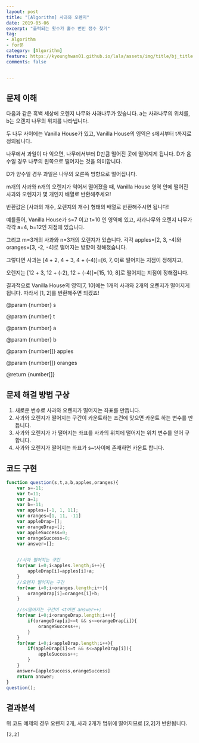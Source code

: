 ```yaml
---
layout: post
title: "[Algorithm] 사과와 오렌지"
date: 2019-05-06
excerpt: "출력되는 횟수가 홀수 번인 정수 찾기"
tag:
- Algorithm
- for문
category: [Algorithm]
feature: https://kyounghwan01.github.io/lala/assets/img/title/bj_title.jpg
comments: false


---
```




## 문제 이해

다음과 같은 흑백 세상에 오렌지 나무와 사과나무가 있습니다. a는 사과나무의 위치를, b는 오렌지 나무의 위치를 나타냅니다.

두 나무 사이에는 Vanilla House가 있고, Vanilla House의 영역은 s에서부터 t까지로 정의됩니다.

나무에서 과일이 다 익으면, 나무에서부터 D만큼 떨어진 곳에 떨어지게 됩니다. D가 음수일 경우 나무의 왼쪽으로 떨어지는 것을 의미합니다.

D가 양수일 경우 과일은 나무의 오른쪽 방향으로 떨어집니다.

m개의 사과와 n개의 오렌지가 익어서 떨어졌을 때, Vanilla House 영역 안에 떨어진 사과와 오렌지가 몇 개인지 배열로 반환해주세요!

반환값은 [사과의 개수, 오렌지의 개수] 형태의 배열로 반환해주시면 됩니다!

예를들어, Vanilla House가 s=7 이고 t=10 인 영역에 있고, 사과나무와 오렌지 나무가 각각 a=4, b=12인 지점에 있습니다.

그리고 m=3개의 사과와 n=3개의 오렌지가 있습니다. 각각 apples=[2, 3, -4]와 oranges=[3, -2, -4]로 떨어지는 방향이 정해졌습니다.

그렇다면 사과는 [4 + 2, 4 + 3, 4 + (-4)]=[6, 7, 0]로 떨어지는 지점이 정해지고,

오렌지는 [12 + 3, 12 + (-2), 12 + (-4)]=[15, 10, 8]로 떨어지는 지점이 정해집니다.

결과적으로 Vanilla House의 영역[7, 10]에는 1개의 사과와 2개의 오렌지가 떨어지게 됩니다. 따라서 [1, 2]를 반환해주면 되겠죠!

@param {number} s

@param {number} t

@param {number} a

@param {number} b

@param {number[]} apples

@param {number[]} oranges

@return {number[]}



## 문제 해결 방법 구상

1. 새로운 변수로 사과와 오렌지가 떨어지는 좌표를 만듭니다.
2. 사과와 오렌지가 떨어지는 구간이 카운트하는 조건에 맞으면 카운트 하는 변수를 만듭니다.
3. 사과와 오렌지가 가 떨어지는 좌표를 사과의 위치에 떨어지는 위치 변수를 얻어 구합니다.
4. 사과와 오렌지가 떨어지는 좌표가 s~t사이에 존재하면 카운트 합니다. 



## 코드 구현

```javascript
function question(s,t,a,b,apples,oranges){
    var s=-11;
    var t=11;
    var a=1;
    var b=-11;
    var apples=[-1, 1, 11];
    var oranges=[1, 11, -11]
    var appleDrap=[];
    var orangeDrap=[];
    var appleSuccess=0;
    var orangeSuccess=0;
    var answer=[];

    
    //사과 떨어지는 구간
    for(var i=0;i<apples.length;i++){
        appleDrap[i]=apples[i]+a;
    }
    //오렌지 떨어지는 구간
    for(var i=0;i<oranges.length;i++){
        orangeDrap[i]=oranges[i]+b;
    }

    //s<떨어지는 구간이 <t이면 answer++;
    for(var i=0;i<orangeDrap.length;i++){
        if(orangeDrap[i]<=t && s<=orangeDrap[i]){
            orangeSuccess++;
        }
    }
    for(var i=0;i<appleDrap.length;i++){
        if(appleDrap[i]<=t && s<=appleDrap[i]){
            appleSuccess++;
        }
    }
    answer=[appleSuccess,orangeSuccess]
    return answer;
}
question();
```

## 결과분석

위 코드 예제의 경우 오렌지 2개, 사과 2개가 범위에 떨어지므로 [2,2]가 반환됩니다.

```
[2,2]
```



